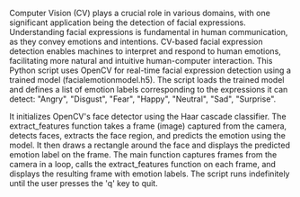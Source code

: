 Computer Vision (CV) plays a crucial role in various domains, with one significant application being the detection of facial expressions. Understanding facial expressions is fundamental in human communication, as they convey emotions and intentions. CV-based facial expression detection enables machines to interpret and respond to human emotions, facilitating more natural and intuitive human-computer interaction.
This Python script uses OpenCV for real-time facial expression detection using a trained model (facialemotionmodel.h5).
The script loads the trained model and defines a list of emotion labels corresponding to the expressions it can detect: "Angry", "Disgust", "Fear", "Happy", "Neutral", "Sad", "Surprise".

It initializes OpenCV's face detector using the Haar cascade classifier.
The extract_features function takes a frame (image) captured from the camera, detects faces, extracts the face region, and predicts the emotion using the model. It then draws a rectangle around the face and displays the predicted emotion label on the frame.
The main function captures frames from the camera in a loop, calls the extract_features function on each frame, and displays the resulting frame with emotion labels.
The script runs indefinitely until the user presses the 'q' key to quit.
